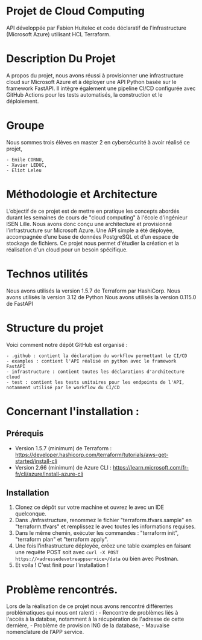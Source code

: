 # Projet de Cloud Computing

API développée par Fabien Huitelec et code déclaratif de l'infrastructure (Microsoft Azure) utilisant HCL Terraform.

# Description Du Projet 

A propos du projet, nous avons réussi à provisionner une infrastructure cloud sur Microsoft Azure et à déployer une API Python basée sur le framework FastAPI. Il intègre également une pipeline CI/CD configurée avec GitHub Actions pour les tests automatisés, la construction et le déploiement.

# Groupe 

Nous sommes trois élèves en master 2 en cybersécurité à avoir réalisé ce projet, 

    - Emile CORNU, 
    - Xavier LEDUC,
    - Eliot Leleu

# Méthodologie et Architecture 

L’objectif de ce projet est de mettre en pratique les concepts abordés durant les semaines de cours de "cloud computing" à l'école d'ingénieur ISEN Lille. Nous avons donc conçu une architecture et provisionné l’infrastructure sur Microsoft Azure. Une API simple a été déployée, accompagnée d’une base de données PostgreSQL et d’un espace de stockage de fichiers. Ce projet nous permet d'étudier la création et la réalisation d'un cloud pour un besoin spécifique.

# Technos utilités

Nous avons utilisés la version 1.5.7 de Terraform par HashiCorp. 
Nous avons utilisés la version 3.12 de Python 
Nous avons utilisés la version 0.115.0 de FastAPI 

# Structure du projet 

Voici comment notre dépôt GitHub est organisé :

    - .github : contient la déclaration du workflow permettant le CI/CD
    - examples : contient l'API réalisé en python avec le framework FastAPI
    - infrastructure : contient toutes les déclarations d'architecture cloud
    - test : contient les tests unitaires pour les endpoints de l'API, notamment utilisé par le workflow du CI/CD

# Concernant l'installation : 

## Prérequis 

- Version 1.5.7 (minimum) de Terraform : https://developer.hashicorp.com/terraform/tutorials/aws-get-started/install-cli
- Version 2.66 (minimum) de Azure CLI : https://learn.microsoft.com/fr-fr/cli/azure/install-azure-cli

## Installation

1. Clonez ce dépôt sur votre machine et ouvrez le avec un IDE quelconque. 
2. Dans ./infrastructure, renommez le fichier "terraform.tfvars.sample" en "terraform.tfvars" et remplissez le avec toutes les informations requises.  
3. Dans le même chemin, exécuter les commandes : "terraform init", "terraform plan" et "terraform apply".
4. Une fois l’infrastructure déployée, créez une table examples en faisant une requête POST soit avec ```curl -X POST https://<adressedevotreappservice>/data``` ou bien avec Postman.
5. Et voila ! C'est finit pour l'installation !


# Problème rencontrés. 

Lors de la réalisation de ce projet nous avons rencontré différentes problématiques qui nous ont ralenti : 
    - Rencontre de problèmes liés à l'accés à la databse, notamment à la récupération de l'adresse de cette dernière,
    - Problème de provision ING de la database, 
    - Mauvaise nomenclature de l'APP service.
